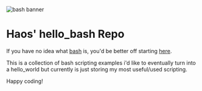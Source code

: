 ![bash banner](http://i.imgur.com/uMQAzVh.gif)

# Haos' hello_bash Repo

If you have no idea what [bash](https://www.gnu.org/software/bash/) is, you'd be better off starting [here](http://linuxconfig.org/bash-scripting-tutorial).

This is a collection of bash scripting examples i'd like to eventually turn into a hello_world but currently is just storing my most useful/used scripting.

Happy coding!
